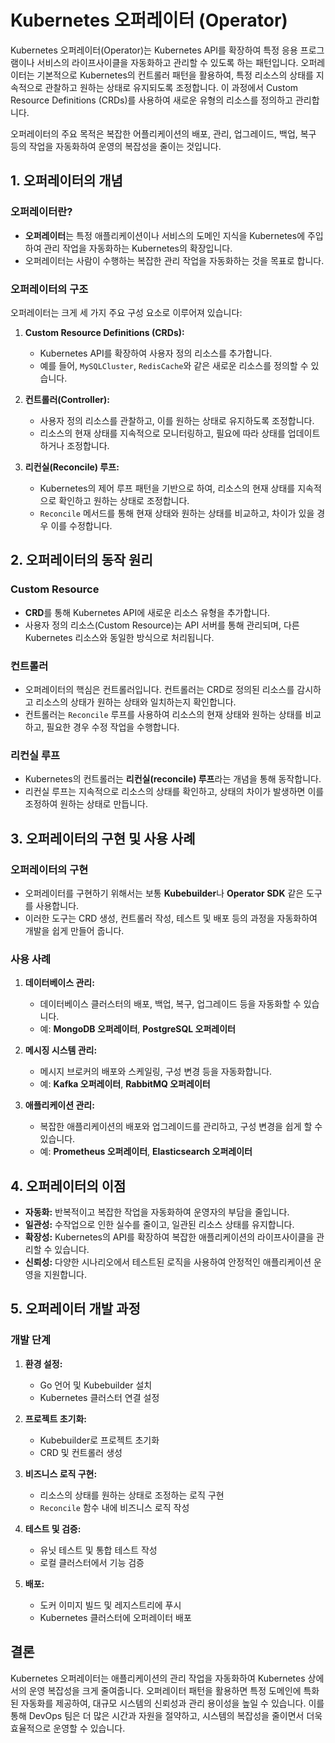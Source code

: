 
# Kubernetes 오퍼레이터 (Operator)

Kubernetes 오퍼레이터(Operator)는 Kubernetes API를 확장하여 특정 응용 프로그램이나 서비스의 라이프사이클을 자동화하고 관리할 수 있도록 하는 패턴입니다. 오퍼레이터는 기본적으로 Kubernetes의 컨트롤러 패턴을 활용하여, 특정 리소스의 상태를 지속적으로 관찰하고 원하는 상태로 유지되도록 조정합니다. 이 과정에서 Custom Resource Definitions (CRDs)를 사용하여 새로운 유형의 리소스를 정의하고 관리합니다.

오퍼레이터의 주요 목적은 복잡한 어플리케이션의 배포, 관리, 업그레이드, 백업, 복구 등의 작업을 자동화하여 운영의 복잡성을 줄이는 것입니다.

## 1. 오퍼레이터의 개념

### 오퍼레이터란?

- **오퍼레이터**는 특정 애플리케이션이나 서비스의 도메인 지식을 Kubernetes에 주입하여 관리 작업을 자동화하는 Kubernetes의 확장입니다.
- 오퍼레이터는 사람이 수행하는 복잡한 관리 작업을 자동화하는 것을 목표로 합니다.

### 오퍼레이터의 구조

오퍼레이터는 크게 세 가지 주요 구성 요소로 이루어져 있습니다:

1. **Custom Resource Definitions (CRDs):**
   - Kubernetes API를 확장하여 사용자 정의 리소스를 추가합니다.
   - 예를 들어, `MySQLCluster`, `RedisCache`와 같은 새로운 리소스를 정의할 수 있습니다.

2. **컨트롤러(Controller):**
   - 사용자 정의 리소스를 관찰하고, 이를 원하는 상태로 유지하도록 조정합니다.
   - 리소스의 현재 상태를 지속적으로 모니터링하고, 필요에 따라 상태를 업데이트하거나 조정합니다.

3. **리컨실(Reconcile) 루프:**
   - Kubernetes의 제어 루프 패턴을 기반으로 하여, 리소스의 현재 상태를 지속적으로 확인하고 원하는 상태로 조정합니다.
   - `Reconcile` 메서드를 통해 현재 상태와 원하는 상태를 비교하고, 차이가 있을 경우 이를 수정합니다.

## 2. 오퍼레이터의 동작 원리

### Custom Resource

- **CRD**를 통해 Kubernetes API에 새로운 리소스 유형을 추가합니다.
- 사용자 정의 리소스(Custom Resource)는 API 서버를 통해 관리되며, 다른 Kubernetes 리소스와 동일한 방식으로 처리됩니다.

### 컨트롤러

- 오퍼레이터의 핵심은 컨트롤러입니다. 컨트롤러는 CRD로 정의된 리소스를 감시하고 리소스의 상태가 원하는 상태와 일치하는지 확인합니다.
- 컨트롤러는 `Reconcile` 루프를 사용하여 리소스의 현재 상태와 원하는 상태를 비교하고, 필요한 경우 수정 작업을 수행합니다.

### 리컨실 루프

- Kubernetes의 컨트롤러는 **리컨실(reconcile) 루프**라는 개념을 통해 동작합니다.
- 리컨실 루프는 지속적으로 리소스의 상태를 확인하고, 상태의 차이가 발생하면 이를 조정하여 원하는 상태로 만듭니다.

## 3. 오퍼레이터의 구현 및 사용 사례

### 오퍼레이터의 구현

- 오퍼레이터를 구현하기 위해서는 보통 **Kubebuilder**나 **Operator SDK** 같은 도구를 사용합니다.
- 이러한 도구는 CRD 생성, 컨트롤러 작성, 테스트 및 배포 등의 과정을 자동화하여 개발을 쉽게 만들어 줍니다.

### 사용 사례

1. **데이터베이스 관리:**
   - 데이터베이스 클러스터의 배포, 백업, 복구, 업그레이드 등을 자동화할 수 있습니다.
   - 예: **MongoDB 오퍼레이터**, **PostgreSQL 오퍼레이터**

2. **메시징 시스템 관리:**
   - 메시지 브로커의 배포와 스케일링, 구성 변경 등을 자동화합니다.
   - 예: **Kafka 오퍼레이터**, **RabbitMQ 오퍼레이터**

3. **애플리케이션 관리:**
   - 복잡한 애플리케이션의 배포와 업그레이드를 관리하고, 구성 변경을 쉽게 할 수 있습니다.
   - 예: **Prometheus 오퍼레이터**, **Elasticsearch 오퍼레이터**

## 4. 오퍼레이터의 이점

- **자동화:** 반복적이고 복잡한 작업을 자동화하여 운영자의 부담을 줄입니다.
- **일관성:** 수작업으로 인한 실수를 줄이고, 일관된 리소스 상태를 유지합니다.
- **확장성:** Kubernetes의 API를 확장하여 복잡한 애플리케이션의 라이프사이클을 관리할 수 있습니다.
- **신뢰성:** 다양한 시나리오에서 테스트된 로직을 사용하여 안정적인 애플리케이션 운영을 지원합니다.

## 5. 오퍼레이터 개발 과정

### 개발 단계

1. **환경 설정:**
   - Go 언어 및 Kubebuilder 설치
   - Kubernetes 클러스터 연결 설정

2. **프로젝트 초기화:**
   - Kubebuilder로 프로젝트 초기화
   - CRD 및 컨트롤러 생성

3. **비즈니스 로직 구현:**
   - 리소스의 상태를 원하는 상태로 조정하는 로직 구현
   - `Reconcile` 함수 내에 비즈니스 로직 작성

4. **테스트 및 검증:**
   - 유닛 테스트 및 통합 테스트 작성
   - 로컬 클러스터에서 기능 검증

5. **배포:**
   - 도커 이미지 빌드 및 레지스트리에 푸시
   - Kubernetes 클러스터에 오퍼레이터 배포

## 결론

Kubernetes 오퍼레이터는 애플리케이션의 관리 작업을 자동화하여 Kubernetes 상에서의 운영 복잡성을 크게 줄여줍니다. 오퍼레이터 패턴을 활용하면 특정 도메인에 특화된 자동화를 제공하여, 대규모 시스템의 신뢰성과 관리 용이성을 높일 수 있습니다. 이를 통해 DevOps 팀은 더 많은 시간과 자원을 절약하고, 시스템의 복잡성을 줄이면서 더욱 효율적으로 운영할 수 있습니다.
